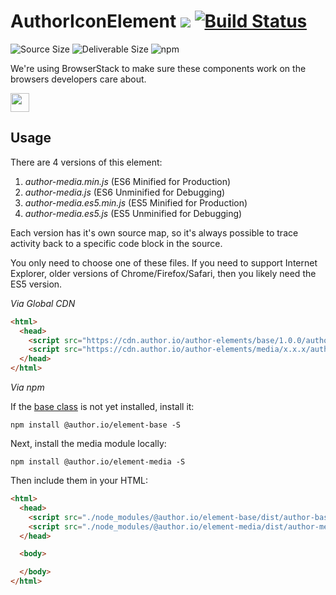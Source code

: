 # AuthorIconElement [![](https://data.jsdelivr.com/v1/package/npm/@author.io/element-media/badge)](https://www.jsdelivr.com/package/npm/@author.io/element-media?path=dist) [![Build Status](https://travis-ci.org/author-elements/media.svg?branch=master&style=for-the-badge)](https://travis-ci.org/author-elements/media)

<!-- TODO: Add description -->

![Source Size](https://img.shields.io/github/size/author-elements/media/src/element.js.svg?colorB=%23333333&label=Source&logo=JavaScript&logoColor=%23aaaaaa&style=for-the-badge) ![Deliverable Size](https://img.shields.io/bundlephobia/minzip/@author.io/element-media.svg?colorB=%23333333&label=Minified-Gzipped&logo=JavaScript&style=for-the-badge) ![npm](https://img.shields.io/npm/v/@author.io/element-media.svg?colorB=%23333&label=%40author.io%2Felement-media&logo=npm&style=for-the-badge)

We're using BrowserStack to make sure these components work on the browsers developers care about.

<a href="https://browserstack.com"><img src="https://github.com/author-elements/media/raw/master/browserstack.png" height="30px"/></a>

## Usage

There are 4 versions of this element:

1. *author-media.min.js* (ES6 Minified for Production)
1. _author-media.js_ (ES6 Unminified for Debugging)
1. *author-media.es5.min.js* (ES5 Minified for Production)
1. _author-media.es5.js_ (ES5 Unminified for Debugging)

Each version has it's own source map, so it's always possible to trace activity back to a specific code block in the source.

You only need to choose one of these files. If you need to support Internet Explorer, older versions of Chrome/Firefox/Safari, then you likely need the ES5 version.

*Via Global CDN*

```html
<html>
  <head>
    <script src="https://cdn.author.io/author-elements/base/1.0.0/author-base.min.js"></script>
    <script src="https://cdn.author.io/author-elements/media/x.x.x/author-media.min.js"></script>
  </head>
</html>
```

*Via npm*

If the [base class](https://github.com/author-elements/base) is not yet installed, install it:

`npm install @author.io/element-base -S`

Next, install the media module locally:

`npm install @author.io/element-media -S`

Then include them in your HTML:

```html
<html>
  <head>
    <script src="./node_modules/@author.io/element-base/dist/author-base.min.js"></script>
    <script src="./node_modules/@author.io/element-media/dist/author-media.min.js"></script>
  </head>

  <body>

  </body>
</html>
```
